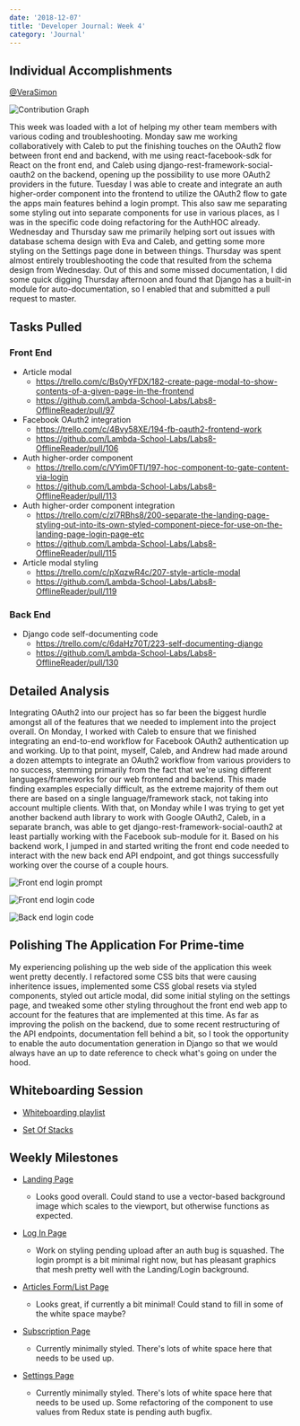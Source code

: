 ```yaml
---
date: '2018-12-07'
title: 'Developer Journal: Week 4'
category: 'Journal'
---
```


## Individual Accomplishments

[@VeraSimon](https://github.com/VeraSimon)

![Contribution Graph](https://raw.githubusercontent.com/VeraSimon/portfolio/master/blog/DATE_HERE/contribution_graph.png 'Github Repository Contribution Graph')

<!-- Provide a paragraph (5-8 sentences) summarizing the work you did this week, the challenges you faced, the tools you used, and your accomplishments. -->

This week was loaded with a lot of helping my other team members with various coding and troubleshooting. Monday saw me working collaboratively with Caleb to put the finishing touches on the OAuth2 flow between front end and backend, with me using react-facebook-sdk for React on the front end, and Caleb using django-rest-framework-social-oauth2 on the backend, opening up the possibility to use more OAuth2 providers in the future. Tuesday I was able to create and integrate an auth higher-order component into the frontend to utilize the OAuth2 flow to gate the apps main features behind a login prompt. This also saw me separating some styling out into separate components for use in various places, as I was in the specific code doing refactoring for the AuthHOC already. Wednesday and Thursday saw me primarily helping sort out issues with database schema design with Eva and Caleb, and getting some more styling on the Settings page done in between things. Thursday was spent almost entirely troubleshooting the code that resulted from the schema design from Wednesday. Out of this and some missed documentation, I did some quick digging Thursday afternoon and found that Django has a built-in module for auto-documentation, so I enabled that and submitted a pull request to master.

## Tasks Pulled

### Front End

- Article modal
  - https://trello.com/c/Bs0yYFDX/182-create-page-modal-to-show-contents-of-a-given-page-in-the-frontend
  - https://github.com/Lambda-School-Labs/Labs8-OfflineReader/pull/97
- Facebook OAuth2 integration
  - https://trello.com/c/4Bvy58XE/194-fb-oauth2-frontend-work
  - https://github.com/Lambda-School-Labs/Labs8-OfflineReader/pull/106
- Auth higher-order component
  - https://trello.com/c/VYim0FTl/197-hoc-component-to-gate-content-via-login
  - https://github.com/Lambda-School-Labs/Labs8-OfflineReader/pull/113
- Auth higher-order component integration
  - https://trello.com/c/zl7RBhs8/200-separate-the-landing-page-styling-out-into-its-own-styled-component-piece-for-use-on-the-landing-page-login-page-etc
  - https://github.com/Lambda-School-Labs/Labs8-OfflineReader/pull/115
- Article modal styling
  - https://trello.com/c/pXqzwR4c/207-style-article-modal
  - https://github.com/Lambda-School-Labs/Labs8-OfflineReader/pull/119

### Back End

- Django code self-documenting code
  - https://trello.com/c/6daHz70T/223-self-documenting-django
  - https://github.com/Lambda-School-Labs/Labs8-OfflineReader/pull/130

## Detailed Analysis

<!-- Pick one of your tickets and provide a detailed analysis of the work you did. This should be approximately 1/4 page of text, and at least three screenshots. -->

Integrating OAuth2 into our project has so far been the biggest hurdle amongst all of the features that we needed to implement into the project overall. On Monday, I worked with Caleb to ensure that we finished integrating an end-to-end workflow for Facebook OAuth2 authentication up and working. Up to that point, myself, Caleb, and Andrew had made around a dozen attempts to integrate an OAuth2 workflow from various providers to no success, stemming primarily from the fact that we're using different languages/frameworks for our web frontend and backend. This made finding examples especially difficult, as the extreme majority of them out there are based on a single language/framework stack, not taking into account multiple clients. With that, on Monday while I was trying to get yet another backend auth library to work with Google OAuth2, Caleb, in a separate branch, was able to get django-rest-framework-social-oauth2 at least partially working with the Facebook sub-module for it. Based on his backend work, I jumped in and started writing the front end code needed to interact with the new back end API endpoint, and got things successfully working over the course of a couple hours.

![Front end login prompt](https://raw.githubusercontent.com/VeraSimon/portfolio/master/blog/2018-12-07/login-prompt.png 'Login prompt')

![Front end login code](https://raw.githubusercontent.com/VeraSimon/portfolio/master/blog/2018-12-07/login-code-frontend.png 'Front end code')

![Back end login code](https://raw.githubusercontent.com/VeraSimon/portfolio/master/blog/2018-12-07/login-code-frontend.png 'Back end code')

## Polishing The Application For Prime-time

<!-- As a part of your journal entry, write ¼ to ½ a page reflecting on your experiences working with a team to make your product look and feel as good as it works under the hood. Describe how the duties of you and your team shifted tasks shifted towards the front end - and debugging the back end to improve UX. -->

My experiencing polishing up the web side of the application this week went pretty decently. I refactored some CSS bits that were causing inheritence issues, implemented some CSS global resets via styled components, styled out article modal, did some initial styling on the settings page, and tweaked some other styling throughout the front end web app to account for the features that are implemented at this time. As far as improving the polish on the backend, due to some recent restructuring of the API endpoints, documentation fell behind a bit, so I took the opportunity to enable the auto documentation generation in Django so that we would always have an up to date reference to check what's going on under the hood.

## Whiteboarding Session

- [Whiteboarding playlist](https://www.youtube.com/playlist?list=PLw5W0SfMYtxWUrDu0Y0jDRIiNv3et_TZz)

<!-- Add a link to the weeks whiteboarding session -->

- [Set Of Stacks](https://youtu.be/avTwnLWGaOU)

## Weekly Milestones

<!-- insert stuff here -->

- [Landing Page](https://anywhere-reader-test.netlify.com/)

  - Looks good overall. Could stand to use a vector-based background image which scales to the viewport, but otherwise functions as expected.

- [Log In Page](https://anywhere-reader-test.netlify.com/signin)

  - Work on styling pending upload after an auth bug is squashed. The login prompt is a bit minimal right now, but has pleasant graphics that mesh pretty well with the Landing/Login background.

- [Articles Form/List Page](https://anywhere-reader-test.netlify.com/articles)

  - Looks great, if currently a bit minimal! Could stand to fill in some of the white space maybe?

- [Subscription Page](https://anywhere-reader-test.netlify.com/payment)

  - Currently minimally styled. There's lots of white space here that needs to be used up.

- [Settings Page](https://anywhere-reader-test.netlify.com/settings)

  - Currently minimally styled. There's lots of white space here that needs to be used up. Some refactoring of the component to use values from Redux state is pending auth bugfix.
